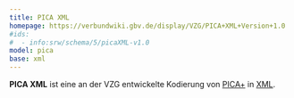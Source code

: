 ```yaml
---
title: PICA XML
homepage: https://verbundwiki.gbv.de/display/VZG/PICA+XML+Version+1.0
#ids:
#  - info:srw/schema/5/picaXML-v1.0
model: pica
base: xml
---
```


**PICA XML** ist eine an der VZG entwickelte Kodierung von [PICA+](../pica) in [XML](../xml).
